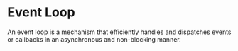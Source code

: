 # Event Loop

An event loop is a mechanism that efficiently handles and dispatches events or callbacks in an asynchronous and non-blocking manner.
